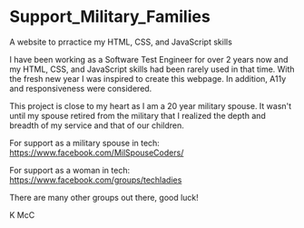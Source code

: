 # Support_Military_Families
A website to prractice my HTML, CSS, and JavaScript skills

I have been working as a Software Test Engineer for over 2 years now and my HTML, CSS, and JavaScript skills had been rarely used in that time.
With the fresh new year I was inspired to create this webpage.  In addition, A11y and responsiveness were considered.

This project is close to my heart as I am a 20 year military spouse.  It wasn't until my spouse retired from the military 
that I realized the depth and breadth of my service and that of our children.  

For support as a military spouse in tech: https://www.facebook.com/MilSpouseCoders/

For support as a woman in tech: https://www.facebook.com/groups/techladies

There are many other groups out there, good luck!

K McC
